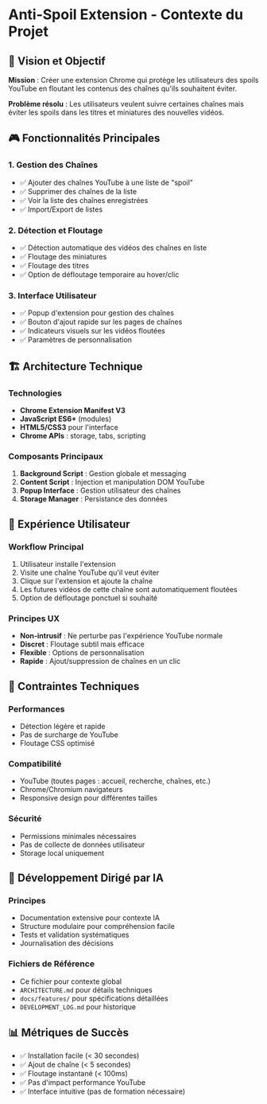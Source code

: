 # Anti-Spoil Extension - Contexte du Projet

## 🎯 Vision et Objectif

**Mission** : Créer une extension Chrome qui protège les utilisateurs des spoils YouTube en floutant les contenus des chaînes qu'ils souhaitent éviter.

**Problème résolu** : Les utilisateurs veulent suivre certaines chaînes mais éviter les spoils dans les titres et miniatures des nouvelles vidéos.

## 🎮 Fonctionnalités Principales

### 1. Gestion des Chaînes
- ✅ Ajouter des chaînes YouTube à une liste de "spoil"
- ✅ Supprimer des chaînes de la liste
- ✅ Voir la liste des chaînes enregistrées
- ✅ Import/Export de listes

### 2. Détection et Floutage
- ✅ Détection automatique des vidéos des chaînes en liste
- ✅ Floutage des miniatures
- ✅ Floutage des titres
- ✅ Option de défloutage temporaire au hover/clic

### 3. Interface Utilisateur
- ✅ Popup d'extension pour gestion des chaînes
- ✅ Bouton d'ajout rapide sur les pages de chaînes
- ✅ Indicateurs visuels sur les vidéos floutées
- ✅ Paramètres de personnalisation

## 🏗️ Architecture Technique

### Technologies
- **Chrome Extension Manifest V3**
- **JavaScript ES6+** (modules)
- **HTML5/CSS3** pour l'interface
- **Chrome APIs** : storage, tabs, scripting

### Composants Principaux
1. **Background Script** : Gestion globale et messaging
2. **Content Script** : Injection et manipulation DOM YouTube
3. **Popup Interface** : Gestion utilisateur des chaînes
4. **Storage Manager** : Persistance des données

## 🎨 Expérience Utilisateur

### Workflow Principal
1. Utilisateur installe l'extension
2. Visite une chaîne YouTube qu'il veut éviter
3. Clique sur l'extension et ajoute la chaîne
4. Les futures vidéos de cette chaîne sont automatiquement floutées
5. Option de défloutage ponctuel si souhaité

### Principes UX
- **Non-intrusif** : Ne perturbe pas l'expérience YouTube normale
- **Discret** : Floutage subtil mais efficace
- **Flexible** : Options de personnalisation
- **Rapide** : Ajout/suppression de chaînes en un clic

## 🔧 Contraintes Techniques

### Performances
- Détection légère et rapide
- Pas de surcharge de YouTube
- Floutage CSS optimisé

### Compatibilité
- YouTube (toutes pages : accueil, recherche, chaînes, etc.)
- Chrome/Chromium navigateurs
- Responsive design pour différentes tailles

### Sécurité
- Permissions minimales nécessaires
- Pas de collecte de données utilisateur
- Storage local uniquement

## 🚀 Développement Dirigé par IA

### Principes
- Documentation extensive pour contexte IA
- Structure modulaire pour compréhension facile
- Tests et validation systématiques
- Journalisation des décisions

### Fichiers de Référence
- Ce fichier pour contexte global
- `ARCHITECTURE.md` pour détails techniques
- `docs/features/` pour spécifications détaillées
- `DEVELOPMENT_LOG.md` pour historique

## 📊 Métriques de Succès
- ✅ Installation facile (< 30 secondes)
- ✅ Ajout de chaîne (< 5 secondes)
- ✅ Floutage instantané (< 100ms)
- ✅ Pas d'impact performance YouTube
- ✅ Interface intuitive (pas de formation nécessaire)
